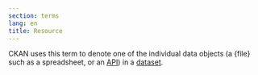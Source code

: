 ```yaml
---
section: terms
lang: en
title: Resource
---
```



CKAN uses this term to denote one of the individual data objects (a {file} such as a spreadsheet, or an [API](/glossary/en/terms/api/)) in a [dataset](/glossary/en/terms/dataset/).